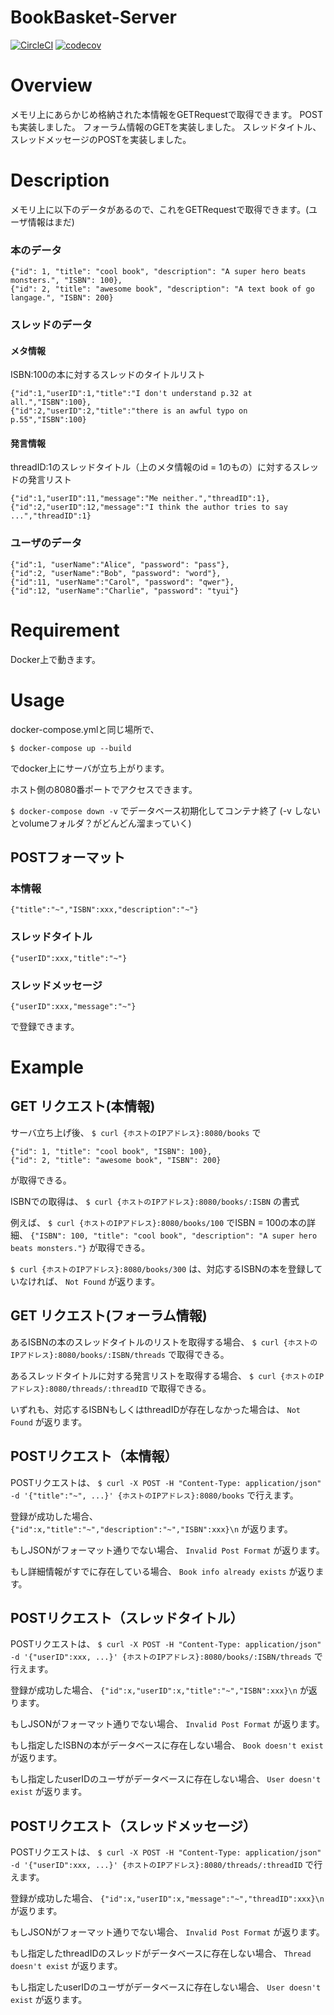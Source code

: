 BookBasket-Server
===

[![CircleCI](https://circleci.com/gh/think-book/BookBasket-Server.svg?style=shield)](https://circleci.com/gh/think-book/BookBasket-Server)
[![codecov](https://codecov.io/gh/think-book/BookBasket-Server/branch/master/graph/badge.svg)](https://codecov.io/gh/think-book/BookBasket-Server)

# Overview

メモリ上にあらかじめ格納された本情報をGETRequestで取得できます。
POSTも実装しました。
フォーラム情報のGETを実装しました。
スレッドタイトル、スレッドメッセージのPOSTを実装しました。


# Description

メモリ上に以下のデータがあるので、これをGETRequestで取得できます。(ユーザ情報はまだ)


### 本のデータ
```
{"id": 1, "title": "cool book", "description": "A super hero beats monsters.", "ISBN": 100},
{"id": 2, "title": "awesome book", "description": "A text book of go langage.", "ISBN": 200}
```

### スレッドのデータ

#### メタ情報
ISBN:100の本に対するスレッドのタイトルリスト
```
{"id":1,"userID":1,"title":"I don't understand p.32 at all.","ISBN":100},
{"id":2,"userID":2,"title":"there is an awful typo on p.55","ISBN":100}
```

#### 発言情報
threadID:1のスレッドタイトル（上のメタ情報のid = 1のもの）に対するスレッドの発言リスト
```
{"id":1,"userID":11,"message":"Me neither.","threadID":1},
{"id":2,"userID":12,"message":"I think the author tries to say ...","threadID":1}
```

### ユーザのデータ

```
{"id":1, "userName":"Alice", "password": "pass"},
{"id":2, "userName":"Bob", "password": "word"},
{"id":11, "userName":"Carol", "password": "qwer"},
{"id":12, "userName":"Charlie", "password": "tyui"}
```


# Requirement

Docker上で動きます。

# Usage

docker-compose.ymlと同じ場所で、
```
$ docker-compose up --build
```
でdocker上にサーバが立ち上がります。

ホスト側の8080番ポートでアクセスできます。

`$ docker-compose down -v`
でデータベース初期化してコンテナ終了
(-v しないとvolumeフォルダ？がどんどん溜まっていく)


## POSTフォーマット

### 本情報
`{"title":"~","ISBN":xxx,"description":"~"}`

### スレッドタイトル
`{"userID":xxx,"title":"~"}`

### スレッドメッセージ
`{"userID":xxx,"message":"~"}`

で登録できます。

# Example

## GET リクエスト(本情報)
サーバ立ち上げ後、
`$ curl {ホストのIPアドレス}:8080/books`
で
```
{"id": 1, "title": "cool book", "ISBN": 100},
{"id": 2, "title": "awesome book", "ISBN": 200}
```
が取得できる。

ISBNでの取得は、
`$ curl {ホストのIPアドレス}:8080/books/:ISBN`
の書式

例えば、
`$ curl {ホストのIPアドレス}:8080/books/100`
でISBN = 100の本の詳細、
`{"ISBN": 100, "title": "cool book", "description": "A super hero beats monsters."}`
が取得できる。

`$ curl {ホストのIPアドレス}:8080/books/300`
は、対応するISBNの本を登録していなければ、
`Not Found`
が返ります。

## GET リクエスト(フォーラム情報)
あるISBNの本のスレッドタイトルのリストを取得する場合、
`$ curl {ホストのIPアドレス}:8080/books/:ISBN/threads`
で取得できる。

あるスレッドタイトルに対する発言リストを取得する場合、
`$ curl {ホストのIPアドレス}:8080/threads/:threadID`
で取得できる。

いずれも、対応するISBNもしくはthreadIDが存在しなかった場合は、
`Not Found`
が返ります。

## POSTリクエスト（本情報）

POSTリクエストは、
`$ curl -X POST -H "Content-Type: application/json" -d '{"title":"~", ...}' {ホストのIPアドレス}:8080/books`
で行えます。

登録が成功した場合、
`{"id":x,"title":"~","description":"~","ISBN":xxx}\n`
が返ります。

もしJSONがフォーマット通りでない場合、
`Invalid Post Format`
が返ります。

もし詳細情報がすでに存在している場合、
`Book info already exists`
が返ります。


## POSTリクエスト（スレッドタイトル）

POSTリクエストは、
`$ curl -X POST -H "Content-Type: application/json" -d '{"userID":xxx, ...}' {ホストのIPアドレス}:8080/books/:ISBN/threads`
で行えます。

登録が成功した場合、
`{"id":x,"userID":x,"title":"~","ISBN":xxx}\n`
が返ります。

もしJSONがフォーマット通りでない場合、
`Invalid Post Format`
が返ります。

もし指定したISBNの本がデータベースに存在しない場合、
`Book doesn't exist`
が返ります。

もし指定したuserIDのユーザがデータベースに存在しない場合、
`User doesn't exist`
が返ります。


## POSTリクエスト（スレッドメッセージ）

POSTリクエストは、
`$ curl -X POST -H "Content-Type: application/json" -d '{"userID":xxx, ...}' {ホストのIPアドレス}:8080/threads/:threadID`
で行えます。

登録が成功した場合、
`{"id":x,"userID":x,"message":"~","threadID":xxx}\n`
が返ります。

もしJSONがフォーマット通りでない場合、
`Invalid Post Format`
が返ります。

もし指定したthreadIDのスレッドがデータベースに存在しない場合、
`Thread doesn't exist`
が返ります。

もし指定したuserIDのユーザがデータベースに存在しない場合、
`User doesn't exist`
が返ります。
